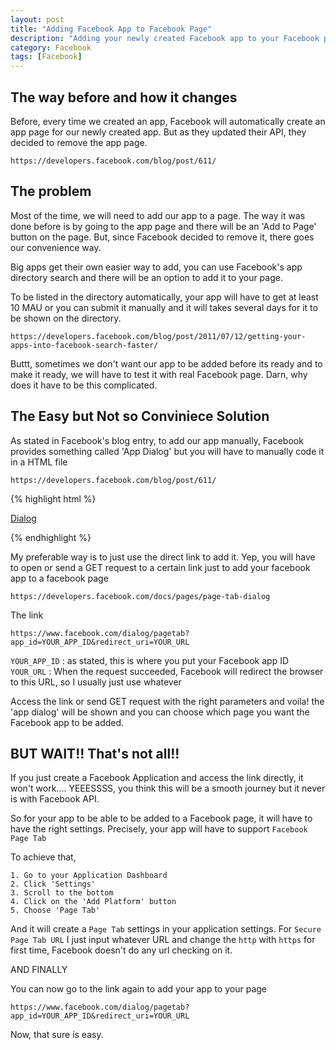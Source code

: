 ```yaml
---
layout: post
title: "Adding Facebook App to Facebook Page"
description: "Adding your newly created Facebook app to your Facebook page"
category: Facebook
tags: [Facebook]
---
```


## The way before and how it changes

Before, every time we created an app, Facebook will automatically create an app page for our newly created app. But as they updated their API, they decided to remove the app page.

	https://developers.facebook.com/blog/post/611/

## The problem

Most of the time, we will need to add our app to a page. The way it was done before is by going to the app page and there will be an 'Add to Page' button on the page. But, since Facebook decided to remove it, there goes our convenience way.

Big apps get their own easier way to add, you can use Facebook's app directory search and there will be an option to add it to your page. 

To be listed in the directory automatically, your app will have to get at least 10 MAU or you can submit it manually and it will takes several days for it to be shown on the directory.

	https://developers.facebook.com/blog/post/2011/07/12/getting-your-apps-into-facebook-search-faster/

Buttt, sometimes we don't want our app to be added before its ready and to make it ready, we will have to test it with real Facebook page. Darn, why does it have to be this complicated.

## The Easy but Not so Conviniece Solution

As stated in Facebook's blog entry, to add our app manually, Facebook provides something called 'App Dialog' but you will have to manually code it in a HTML file

	https://developers.facebook.com/blog/post/611/

{% highlight html %}

<html xmlns="http://www.w3.org/1999/xhtml"
      xmlns:og="http://ogp.me/ns#"
      xmlns:fb="http://www.facebook.com/2008/fbml">
<body>
  <a href="#" onclick=window.open("http://www.facebook.com/dialog/pagetab?
  app_id=YOUR_APP_ID&redirect_uri=YOUR_URL","PageTab","width=500,height=200");>
  Dialog</a>
</body>
</html>

{% endhighlight %}

My preferable way is to just use the direct link to add it. Yep, you will have to open or send a GET request to a certain link just to add your facebook app to a facebook page

	https://developers.facebook.com/docs/pages/page-tab-dialog

The link
	
	https://www.facebook.com/dialog/pagetab?app_id=YOUR_APP_ID&redirect_uri=YOUR_URL

`YOUR_APP_ID` : as stated, this is where you put your Facebook app ID
`YOUR_URL` : When the request succeeded, Facebook will redirect the browser to this URL, so I usually just use whatever

Access the link or send GET request with the right parameters and voila! the 'app dialog' will be shown and you can choose which page you want the Facebook app to be added.

## BUT WAIT!! That's not all!!

If you just create a Facebook Application and access the link directly, it won't work....
YEEESSSS, you think this will be a smooth journey but it never is with Facebook API.

So for your app to be able to be added to a Facebook page, it will have to have the right settings. Precisely, your app will have to support `Facebook Page Tab`

To achieve that,

	1. Go to your Application Dashboard
	2. Click 'Settings'
	3. Scroll to the bottom
	4. Click on the 'Add Platform' button
	5. Choose 'Page Tab'

And it will create a `Page Tab` settings in your application settings. For `Secure Page Tab URL` I just input whatever URL and change the `http` with `https` for first time, Facebook doesn't do any url checking on it.

AND FINALLY

You can now go to the link again to add your app to your page

	https://www.facebook.com/dialog/pagetab?app_id=YOUR_APP_ID&redirect_uri=YOUR_URL

Now, that sure is easy.